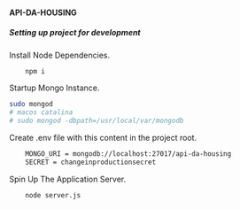 #### API-DA-HOUSING 

##### Setting up project for development
Install Node Dependencies.
```sh 
    npm i 
```
Startup Mongo Instance.
```sh
sudo mongod
# macos catalina
# sudo mongod -dbpath=/usr/local/var/mongodb
```
Create .env file with this content in the project root. 
```sh 
    MONGO_URI = mongodb://localhost:27017/api-da-housing
    SECRET = changeinproductionsecret
```
Spin Up The Application Server.
```sh
    node server.js 
```


